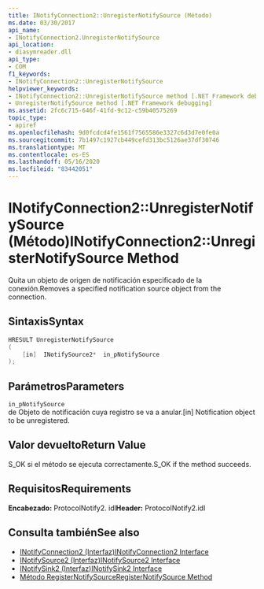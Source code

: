 ```yaml
---
title: INotifyConnection2::UnregisterNotifySource (Método)
ms.date: 03/30/2017
api_name:
- INotifyConnection2.UnregisterNotifySource
api_location:
- diasymreader.dll
api_type:
- COM
f1_keywords:
- INotifyConnection2::UnregisterNotifySource
helpviewer_keywords:
- INotifyConnection2::UnregisterNotifySource method [.NET Framework debugging]
- UnregisterNotifySource method [.NET Framework debugging]
ms.assetid: 2fc6c715-646f-41fd-9c12-c59b40575269
topic_type:
- apiref
ms.openlocfilehash: 9d0fcdcd4fe1561f7565586e3327c6d3d7e0fe0a
ms.sourcegitcommit: 7b1497c1927cb449cefd313bc5126ae37df30746
ms.translationtype: MT
ms.contentlocale: es-ES
ms.lasthandoff: 05/16/2020
ms.locfileid: "83442051"
---
```

# <a name="inotifyconnection2unregisternotifysource-method"></a><span data-ttu-id="d261a-102">INotifyConnection2::UnregisterNotifySource (Método)</span><span class="sxs-lookup"><span data-stu-id="d261a-102">INotifyConnection2::UnregisterNotifySource Method</span></span>
<span data-ttu-id="d261a-103">Quita un objeto de origen de notificación especificado de la conexión.</span><span class="sxs-lookup"><span data-stu-id="d261a-103">Removes a specified notification source object from the connection.</span></span>  
  
## <a name="syntax"></a><span data-ttu-id="d261a-104">Sintaxis</span><span class="sxs-lookup"><span data-stu-id="d261a-104">Syntax</span></span>  
  
```cpp  
HRESULT UnregisterNotifySource  
(  
    [in]  INotifySource2*  in_pNotifySource  
);  
```  
  
## <a name="parameters"></a><span data-ttu-id="d261a-105">Parámetros</span><span class="sxs-lookup"><span data-stu-id="d261a-105">Parameters</span></span>  
 `in_pNotifySource`  
 <span data-ttu-id="d261a-106">de Objeto de notificación cuya registro se va a anular.</span><span class="sxs-lookup"><span data-stu-id="d261a-106">[in] Notification object to be unregistered.</span></span>  
  
## <a name="return-value"></a><span data-ttu-id="d261a-107">Valor devuelto</span><span class="sxs-lookup"><span data-stu-id="d261a-107">Return Value</span></span>  
 <span data-ttu-id="d261a-108">S_OK si el método se ejecuta correctamente.</span><span class="sxs-lookup"><span data-stu-id="d261a-108">S_OK if the method succeeds.</span></span>  
  
## <a name="requirements"></a><span data-ttu-id="d261a-109">Requisitos</span><span class="sxs-lookup"><span data-stu-id="d261a-109">Requirements</span></span>  
 <span data-ttu-id="d261a-110">**Encabezado:** ProtocolNotify2. idl</span><span class="sxs-lookup"><span data-stu-id="d261a-110">**Header:** ProtocolNotify2.idl</span></span>  
  
## <a name="see-also"></a><span data-ttu-id="d261a-111">Consulta también</span><span class="sxs-lookup"><span data-stu-id="d261a-111">See also</span></span>

- [<span data-ttu-id="d261a-112">INotifyConnection2 (Interfaz)</span><span class="sxs-lookup"><span data-stu-id="d261a-112">INotifyConnection2 Interface</span></span>](inotifyconnection2-interface.md)
- [<span data-ttu-id="d261a-113">INotifySource2 (Interfaz)</span><span class="sxs-lookup"><span data-stu-id="d261a-113">INotifySource2 Interface</span></span>](inotifysource2-interface.md)
- [<span data-ttu-id="d261a-114">INotifySink2 (Interfaz)</span><span class="sxs-lookup"><span data-stu-id="d261a-114">INotifySink2 Interface</span></span>](inotifysink2-interface.md)
- [<span data-ttu-id="d261a-115">Método RegisterNotifySource</span><span class="sxs-lookup"><span data-stu-id="d261a-115">RegisterNotifySource Method</span></span>](inotifyconnection2-registernotifysource-method.md)
